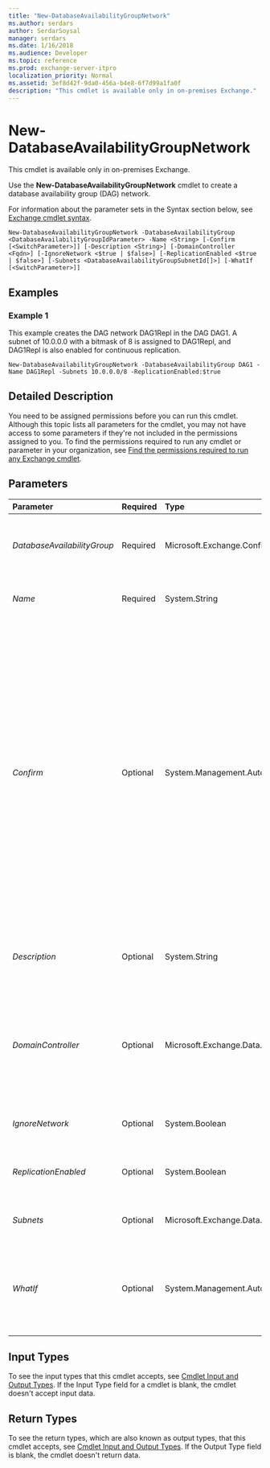 ```yaml
---
title: "New-DatabaseAvailabilityGroupNetwork"
ms.author: serdars
author: SerdarSoysal
manager: serdars
ms.date: 1/16/2018
ms.audience: Developer
ms.topic: reference
ms.prod: exchange-server-itpro
localization_priority: Normal
ms.assetid: 3ef8d42f-9da0-456a-b4e8-6f7d99a1fa0f
description: "This cmdlet is available only in on-premises Exchange."
---
```


# New-DatabaseAvailabilityGroupNetwork

This cmdlet is available only in on-premises Exchange. 
  
Use the **New-DatabaseAvailabilityGroupNetwork** cmdlet to create a database availability group (DAG) network.
  
For information about the parameter sets in the Syntax section below, see [Exchange cmdlet syntax](https://technet.microsoft.com/library/bb123552.aspx). 
  
```
New-DatabaseAvailabilityGroupNetwork -DatabaseAvailabilityGroup <DatabaseAvailabilityGroupIdParameter> -Name <String> [-Confirm [<SwitchParameter>]] [-Description <String>] [-DomainController <Fqdn>] [-IgnoreNetwork <$true | $false>] [-ReplicationEnabled <$true | $false>] [-Subnets <DatabaseAvailabilityGroupSubnetId[]>] [-WhatIf [<SwitchParameter>]]

```

## Examples
<a name="Examples"> </a>

### Example 1

This example creates the DAG network DAG1Repl in the DAG DAG1. A subnet of 10.0.0.0 with a bitmask of 8 is assigned to DAG1Repl, and DAG1Repl is also enabled for continuous replication.
  
```
New-DatabaseAvailabilityGroupNetwork -DatabaseAvailabilityGroup DAG1 -Name DAG1Repl -Subnets 10.0.0.0/8 -ReplicationEnabled:$true
```

## Detailed Description
<a name="DetailedDescription"> </a>

You need to be assigned permissions before you can run this cmdlet. Although this topic lists all parameters for the cmdlet, you may not have access to some parameters if they're not included in the permissions assigned to you. To find the permissions required to run any cmdlet or parameter in your organization, see [Find the permissions required to run any Exchange cmdlet](https://technet.microsoft.com/library/mt432940.aspx).
  
## Parameters
<a name="DetailedDescription"> </a>

|**Parameter**|**Required**|**Type**|**Description**|
|:-----|:-----|:-----|:-----|
| _DatabaseAvailabilityGroup_ <br/> |Required  <br/> |Microsoft.Exchange.Configuration.Tasks.DatabaseAvailabilityGroupIdParameter  <br/> |The _DatabaseAvailabilityGroup_ parameter specifies the name of the DAG that'll use the network being created. <br/> |
| _Name_ <br/> |Required  <br/> |System.String  <br/> |The _Name_ parameter specifies the name of the DAG network being created. <br/> |
| _Confirm_ <br/> |Optional  <br/> |System.Management.Automation.SwitchParameter  <br/> | The _Confirm_ switch specifies whether to show or hide the confirmation prompt. How this switch affects the cmdlet depends on if the cmdlet requires confirmation before proceeding. <br/>  Destructive cmdlets (for example, **Remove-\*** cmdlets) have a built-in pause that forces you to acknowledge the command before proceeding. For these cmdlets, you can skip the confirmation prompt by using this exact syntax: `-Confirm:$false`.  <br/>  Most other cmdlets (for example, **New-\*** and **Set-\*** cmdlets) don't have a built-in pause. For these cmdlets, specifying the _Confirm_ switch without a value introduces a pause that forces you acknowledge the command before proceeding. <br/> |
| _Description_ <br/> |Optional  <br/> |System.String  <br/> |The _Description_ parameter specifies an optional description of up to 256 characters for the DAG network being created. <br/> |
| _DomainController_ <br/> |Optional  <br/> |Microsoft.Exchange.Data.Fqdn  <br/> |The _DomainController_ parameter specifies the domain controller that's used by this cmdlet to read data from or write data to Active Directory. You identify the domain controller by its fully qualified domain name (FQDN). For example, `dc01.contoso.com`.  <br/> |
| _IgnoreNetwork_ <br/> |Optional  <br/> |System.Boolean  <br/> |The _IgnoreNetwork_ parameter excludes the DAG network from use by the DAG. <br/> |
| _ReplicationEnabled_ <br/> |Optional  <br/> |System.Boolean  <br/> |The _ReplicationEnabled_ parameter specifies whether the DAG network being created is enabled for continuous replication. <br/> |
| _Subnets_ <br/> |Optional  <br/> |Microsoft.Exchange.Data.DatabaseAvailabilityGroupSubnetId[]  <br/> |The _Subnets_ parameter specifies the subnets for the DAG network being created. <br/> |
| _WhatIf_ <br/> |Optional  <br/> |System.Management.Automation.SwitchParameter  <br/> |The _WhatIf_ switch simulates the actions of the command. You can use this switch to view the changes that would occur without actually applying those changes. You don't need to specify a value with this switch. <br/> |
   
## Input Types
<a name="InputTypes"> </a>

To see the input types that this cmdlet accepts, see [Cmdlet Input and Output Types](http://go.microsoft.com/fwlink/p/?linkId=616387). If the Input Type field for a cmdlet is blank, the cmdlet doesn't accept input data. 
  
## Return Types
<a name="ReturnTypes"> </a>

To see the return types, which are also known as output types, that this cmdlet accepts, see [Cmdlet Input and Output Types](http://go.microsoft.com/fwlink/p/?linkId=616387). If the Output Type field is blank, the cmdlet doesn't return data. 
  

